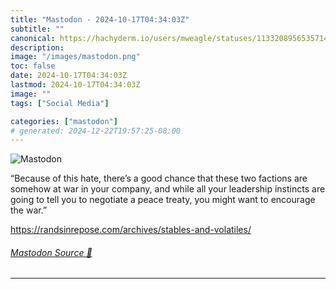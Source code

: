 ```yaml
---
title: "Mastodon - 2024-10-17T04:34:03Z"
subtitle: ""
canonical: https://hachyderm.io/users/mweagle/statuses/113320895653571473
description:
image: "/images/mastodon.png"
toc: false
date: 2024-10-17T04:34:03Z
lastmod: 2024-10-17T04:34:03Z
image: ""
tags: ["Social Media"]

categories: ["mastodon"]
# generated: 2024-12-22T19:57:25-08:00
---
```

![Mastodon](/images/mastodon.png)

<p>“Because of this hate, there’s a good chance that these two factions are somehow at war in your company, and while all your leadership instincts are going to tell you to negotiate a peace treaty, you might want to encourage the war.”</p><p><a href="https://randsinrepose.com/archives/stables-and-volatiles/" target="_blank" rel="nofollow noopener noreferrer" translate="no"><span class="invisible">https://</span><span class="ellipsis">randsinrepose.com/archives/sta</span><span class="invisible">bles-and-volatiles/</span></a></p>


###### [Mastodon Source 🐘](https://hachyderm.io/@mweagle/113320895653571473)

___

